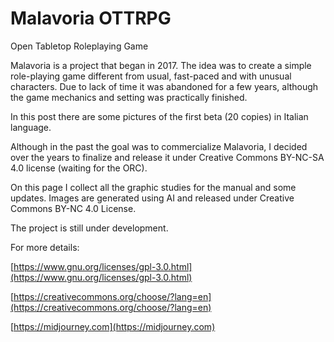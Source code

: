 # Malavoria OTTRPG
Open Tabletop Roleplaying Game

Malavoria is a project that began in 2017. The idea was to create a simple role-playing game different from usual, fast-paced and with unusual characters. Due to lack of time it was abandoned for a few years, although the game mechanics and setting was practically finished. 
 
In this post there are some pictures of the first beta (20 copies) in Italian language. 
 
Although in the past the goal was to commercialize Malavoria, I decided over the years to finalize and release it under Creative Commons BY-NC-SA 4.0 license (waiting for the ORC).

On this page I collect all the graphic studies for the manual and some updates. Images are generated using AI and released under Creative Commons BY-NC 4.0 License.

The project is still under development.

For more details: 

[https://www.gnu.org/licenses/gpl-3.0.html](https://www.gnu.org/licenses/gpl-3.0.html)

[https://creativecommons.org/choose/?lang=en](https://creativecommons.org/choose/?lang=en)

[https://midjourney.com](https://midjourney.com)
